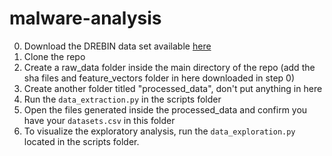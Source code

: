 # malware-analysis

0. Download the DREBIN data set available [here](https://drive.google.com/file/d/0Bxxqx_AAp2u2enI0UzBqSEZQRHc)
1. Clone the repo
2. Create a raw_data folder inside the main directory of the repo (add the sha files and feature_vectors folder in here downloaded in step 0)
3. Create another folder titled "processed_data", don't put anything in here
5. Run the `data_extraction.py` in the scripts folder
6. Open the files generated inside the processed_data and confirm you have your `datasets.csv` in this folder
7. To visualize the exploratory analysis, run the `data_exploration.py` located in the scripts folder.
